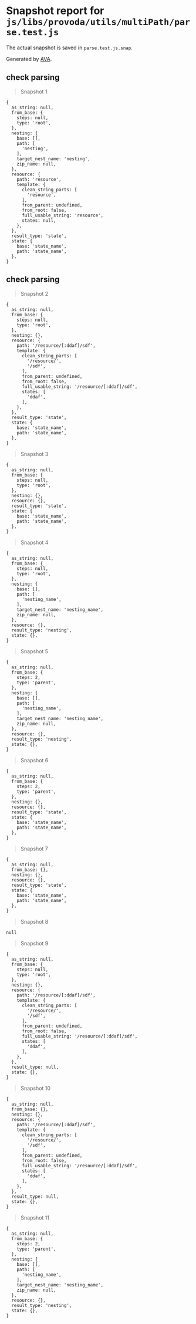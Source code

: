 # Snapshot report for `js/libs/provoda/utils/multiPath/parse.test.js`

The actual snapshot is saved in `parse.test.js.snap`.

Generated by [AVA](https://ava.li).

## check parsing

> Snapshot 1

    {
      as_string: null,
      from_base: {
        steps: null,
        type: 'root',
      },
      nesting: {
        base: [],
        path: [
          'nesting',
        ],
        target_nest_name: 'nesting',
        zip_name: null,
      },
      resource: {
        path: 'resource',
        template: {
          clean_string_parts: [
            'resource',
          ],
          from_parent: undefined,
          from_root: false,
          full_usable_string: 'resource',
          states: null,
        },
      },
      result_type: 'state',
      state: {
        base: 'state_name',
        path: 'state_name',
      },
    }

## check parsing

> Snapshot 2

    {
      as_string: null,
      from_base: {
        steps: null,
        type: 'root',
      },
      nesting: {},
      resource: {
        path: '/resource/[:ddaf]/sdf',
        template: {
          clean_string_parts: [
            '/resource/',
            '/sdf',
          ],
          from_parent: undefined,
          from_root: false,
          full_usable_string: '/resource/[:ddaf]/sdf',
          states: [
            'ddaf',
          ],
        },
      },
      result_type: 'state',
      state: {
        base: 'state_name',
        path: 'state_name',
      },
    }

> Snapshot 3

    {
      as_string: null,
      from_base: {
        steps: null,
        type: 'root',
      },
      nesting: {},
      resource: {},
      result_type: 'state',
      state: {
        base: 'state_name',
        path: 'state_name',
      },
    }

> Snapshot 4

    {
      as_string: null,
      from_base: {
        steps: null,
        type: 'root',
      },
      nesting: {
        base: [],
        path: [
          'nesting_name',
        ],
        target_nest_name: 'nesting_name',
        zip_name: null,
      },
      resource: {},
      result_type: 'nesting',
      state: {},
    }

> Snapshot 5

    {
      as_string: null,
      from_base: {
        steps: 2,
        type: 'parent',
      },
      nesting: {
        base: [],
        path: [
          'nesting_name',
        ],
        target_nest_name: 'nesting_name',
        zip_name: null,
      },
      resource: {},
      result_type: 'nesting',
      state: {},
    }

> Snapshot 6

    {
      as_string: null,
      from_base: {
        steps: 2,
        type: 'parent',
      },
      nesting: {},
      resource: {},
      result_type: 'state',
      state: {
        base: 'state_name',
        path: 'state_name',
      },
    }

> Snapshot 7

    {
      as_string: null,
      from_base: {},
      nesting: {},
      resource: {},
      result_type: 'state',
      state: {
        base: 'state_name',
        path: 'state_name',
      },
    }

> Snapshot 8

    null

> Snapshot 9

    {
      as_string: null,
      from_base: {
        steps: null,
        type: 'root',
      },
      nesting: {},
      resource: {
        path: '/resource/[:ddaf]/sdf',
        template: {
          clean_string_parts: [
            '/resource/',
            '/sdf',
          ],
          from_parent: undefined,
          from_root: false,
          full_usable_string: '/resource/[:ddaf]/sdf',
          states: [
            'ddaf',
          ],
        },
      },
      result_type: null,
      state: {},
    }

> Snapshot 10

    {
      as_string: null,
      from_base: {},
      nesting: {},
      resource: {
        path: '/resource/[:ddaf]/sdf',
        template: {
          clean_string_parts: [
            '/resource/',
            '/sdf',
          ],
          from_parent: undefined,
          from_root: false,
          full_usable_string: '/resource/[:ddaf]/sdf',
          states: [
            'ddaf',
          ],
        },
      },
      result_type: null,
      state: {},
    }

> Snapshot 11

    {
      as_string: null,
      from_base: {
        steps: 2,
        type: 'parent',
      },
      nesting: {
        base: [],
        path: [
          'nesting_name',
        ],
        target_nest_name: 'nesting_name',
        zip_name: null,
      },
      resource: {},
      result_type: 'nesting',
      state: {},
    }
